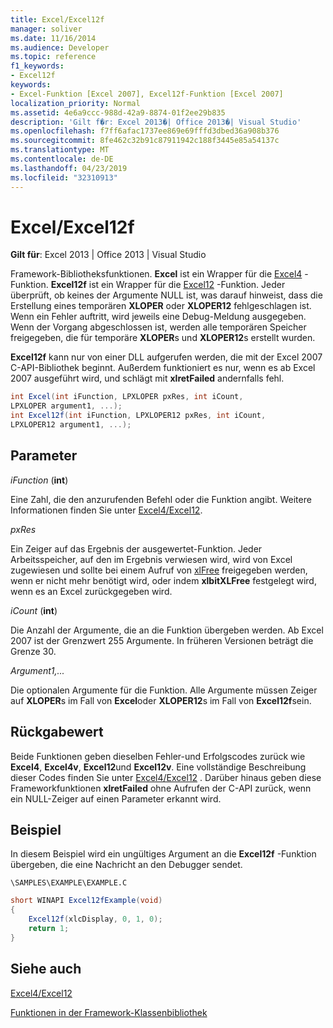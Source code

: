 ```yaml
---
title: Excel/Excel12f
manager: soliver
ms.date: 11/16/2014
ms.audience: Developer
ms.topic: reference
f1_keywords:
- Excel12f
keywords:
- Excel-Funktion [Excel 2007], Excel12f-Funktion [Excel 2007]
localization_priority: Normal
ms.assetid: 4e6a9ccc-988d-42a9-8874-01f2ee29b835
description: 'Gilt f�r: Excel 2013�| Office 2013�| Visual Studio'
ms.openlocfilehash: f7ff6afac1737ee869e69fffd3dbed36a908b376
ms.sourcegitcommit: 8fe462c32b91c87911942c188f3445e85a54137c
ms.translationtype: MT
ms.contentlocale: de-DE
ms.lasthandoff: 04/23/2019
ms.locfileid: "32310913"
---
```

# <a name="excelexcel12f"></a>Excel/Excel12f

 **Gilt für**: Excel 2013 | Office 2013 | Visual Studio 
  
Framework-Bibliotheksfunktionen. **Excel** ist ein Wrapper für die [Excel4](excel4-excel12.md) -Funktion. **Excel12f** ist ein Wrapper für die [Excel12](excel4-excel12.md) -Funktion. Jeder überprüft, ob keines der Argumente NULL ist, was darauf hinweist, dass die Erstellung eines temporären **XLOPER** oder **XLOPER12** fehlgeschlagen ist. Wenn ein Fehler auftritt, wird jeweils eine Debug-Meldung ausgegeben. Wenn der Vorgang abgeschlossen ist, werden alle temporären Speicher freigegeben, die für temporäre **XLOPER**s und **XLOPER12**s erstellt wurden.
  
 **Excel12f** kann nur von einer DLL aufgerufen werden, die mit der Excel 2007 C-API-Bibliothek beginnt. Außerdem funktioniert es nur, wenn es ab Excel 2007 ausgeführt wird, und schlägt mit **xlretFailed** andernfalls fehl. 
  
```cs
int Excel(int iFunction, LPXLOPER pxRes, int iCount, 
LPXLOPER argument1, ...);
int Excel12f(int iFunction, LPXLOPER12 pxRes, int iCount, 
LPXLOPER12 argument1, ...);
```

## <a name="parameters"></a>Parameter

 _iFunction_ (**int**)
  
Eine Zahl, die den anzurufenden Befehl oder die Funktion angibt. Weitere Informationen finden Sie unter [Excel4/Excel12](excel4-excel12.md).
  
 _pxRes_
  
Ein Zeiger auf das Ergebnis der ausgewertet-Funktion. Jeder Arbeitsspeicher, auf den im Ergebnis verwiesen wird, wird von Excel zugewiesen und sollte bei einem Aufruf von [xlFree](xlfree.md) freigegeben werden, wenn er nicht mehr benötigt wird, oder indem **xlbitXLFree** festgelegt wird, wenn es an Excel zurückgegeben wird. 
  
 _iCount_ (**int**)
  
Die Anzahl der Argumente, die an die Funktion übergeben werden. Ab Excel 2007 ist der Grenzwert 255 Argumente. In früheren Versionen beträgt die Grenze 30.
  
 _Argument1,..._
  
Die optionalen Argumente für die Funktion. Alle Argumente müssen Zeiger auf **XLOPER**s im Fall von **Excel**oder **XLOPER12**s im Fall von **Excel12f**sein.
  
## <a name="return-value"></a>Rückgabewert

Beide Funktionen geben dieselben Fehler-und Erfolgscodes zurück wie **Excel4**, **Excel4v**, **Excel12**und **Excel12v**. Eine vollständige Beschreibung dieser Codes finden Sie unter [Excel4/Excel12](excel4-excel12.md) . Darüber hinaus geben diese Frameworkfunktionen **xlretFailed** ohne Aufrufen der C-API zurück, wenn ein NULL-Zeiger auf einen Parameter erkannt wird. 
  
## <a name="example"></a>Beispiel

In diesem Beispiel wird ein ungültiges Argument an die **Excel12f** -Funktion übergeben, die eine Nachricht an den Debugger sendet. 
  
 `\SAMPLES\EXAMPLE\EXAMPLE.C`
  
```cs
short WINAPI Excel12fExample(void)
{
    Excel12f(xlcDisplay, 0, 1, 0);
    return 1;
}
```

## <a name="see-also"></a>Siehe auch



[Excel4/Excel12](excel4-excel12.md)


[Funktionen in der Framework-Klassenbibliothek](functions-in-the-framework-library.md)


